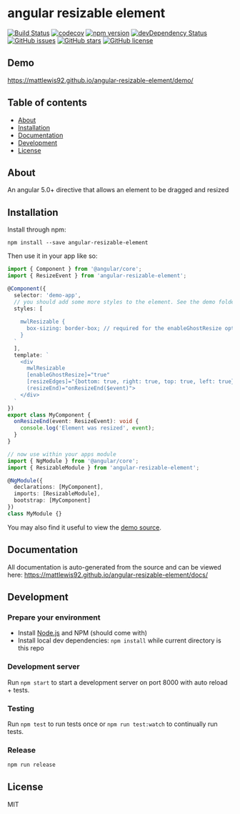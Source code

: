 # angular resizable element

[![Build Status](https://travis-ci.org/mattlewis92/angular-resizable-element.svg?branch=master)](https://travis-ci.org/mattlewis92/angular-resizable-element)
[![codecov](https://codecov.io/gh/mattlewis92/angular-resizable-element/branch/master/graph/badge.svg)](https://codecov.io/gh/mattlewis92/angular-resizable-element)
[![npm version](https://badge.fury.io/js/angular-resizable-element.svg)](http://badge.fury.io/js/angular-resizable-element)
[![devDependency Status](https://david-dm.org/mattlewis92/angular-resizable-element/dev-status.svg)](https://david-dm.org/mattlewis92/angular-resizable-element?type=dev)
[![GitHub issues](https://img.shields.io/github/issues/mattlewis92/angular-resizable-element.svg)](https://github.com/mattlewis92/angular-resizable-element/issues)
[![GitHub stars](https://img.shields.io/github/stars/mattlewis92/angular-resizable-element.svg)](https://github.com/mattlewis92/angular-resizable-element/stargazers)
[![GitHub license](https://img.shields.io/badge/license-MIT-blue.svg)](https://raw.githubusercontent.com/mattlewis92/angular-resizable-element/master/LICENSE)

## Demo

https://mattlewis92.github.io/angular-resizable-element/demo/

## Table of contents

* [About](#about)
* [Installation](#installation)
* [Documentation](#documentation)
* [Development](#development)
* [License](#license)

## About

An angular 5.0+ directive that allows an element to be dragged and resized

## Installation

Install through npm:

```
npm install --save angular-resizable-element
```

Then use it in your app like so:

```typescript
import { Component } from '@angular/core';
import { ResizeEvent } from 'angular-resizable-element';

@Component({
  selector: 'demo-app',
  // you should add some more styles to the element. See the demo folder for a more fleshed out example
  styles: [
    `
    mwlResizable {
      box-sizing: border-box; // required for the enableGhostResize option to work
    }
  `
  ],
  template: `
    <div
      mwlResizable
      [enableGhostResize]="true"
      [resizeEdges]="{bottom: true, right: true, top: true, left: true}"
      (resizeEnd)="onResizeEnd($event)">
    </div>
  `
})
export class MyComponent {
  onResizeEnd(event: ResizeEvent): void {
    console.log('Element was resized', event);
  }
}

// now use within your apps module
import { NgModule } from '@angular/core';
import { ResizableModule } from 'angular-resizable-element';

@NgModule({
  declarations: [MyComponent],
  imports: [ResizableModule],
  bootstrap: [MyComponent]
})
class MyModule {}
```

You may also find it useful to view the [demo source](https://github.com/mattlewis92/angular-resizable-element/blob/master/demo/demo.component.ts).

## Documentation

All documentation is auto-generated from the source and can be viewed here:
https://mattlewis92.github.io/angular-resizable-element/docs/

## Development

### Prepare your environment

* Install [Node.js](http://nodejs.org/) and NPM (should come with)
* Install local dev dependencies: `npm install` while current directory is this repo

### Development server

Run `npm start` to start a development server on port 8000 with auto reload + tests.

### Testing

Run `npm test` to run tests once or `npm run test:watch` to continually run tests.

### Release

```bash
npm run release
```

## License

MIT
